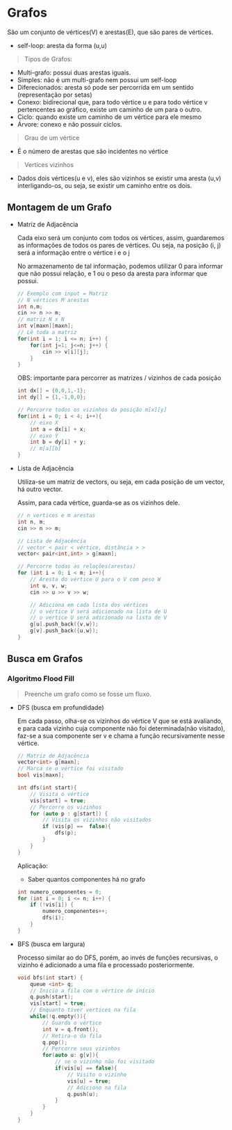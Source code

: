 # Grafos

São um conjunto de vértices(V) e arestas(E), que são pares de vértices.
- self-loop: aresta da forma (u,u)
> Tipos de Grafos:
- Multi-grafo: possui duas arestas iguais.
- Simples: não é um multi-grafo nem possui um self-loop
- Diferecionados: aresta só pode ser percorrida em um sentido (representação por setas)
- Conexo: bidirecional que, para todo vértice u e para todo vértice v pertencentes ao gráfico, existe um caminho de um para o outro.
- Ciclo: quando existe um caminho de um vértice para ele mesmo
- Árvore: conexo e não possuir ciclos.
> Grau de um vértice
- É o número de arestas que são incidentes no vértice
> Vertices vizinhos
- Dados dois vértices(u e v), eles são vizinhos se existir uma aresta (u,v) interligando-os, ou seja, se existir um caminho entre os dois.

## Montagem de um Grafo

-  Matriz de Adjacência

    Cada eixo será um conjunto com todos os vértices, assim, guardaremos as informações de todos os pares de vértices. Ou seja, na posição (i, j) será a informação entre o vértice i e o j

    No armazenamento de tal informação, podemos utilizar 0 para informar que não possui relação, e 1 ou o peso da aresta para informar que possui.

    ```cpp
    // Exemplo com input = Matriz
    // N vértices M arestas
    int n,m; 
    cin >> n >> m;
    // matriz N x N
    int v[maxn][maxn];
    // Lê toda a matriz
    for(int i = 1; i <= n; i++) {
        for(int j=1; j<=n; j++) {
            cin >> v[i][j];
        }
    }
    ```
    OBS: importante para percorrer as matrizes / vizinhos de cada posição

    ```cpp
    int dx[] = {0,0,1,-1};
    int dy[] = {1,-1,0,0};

    // Percorre todos os vizinhos da posição m[x][y]
    for(int i = 0; i < 4; i++){
        // eixo X
        int a = dx[i] + x;
        // eixo Y
        int b = dy[i] + y;
        // m[a][b]
    }
    ```

- Lista de Adjacência

    Utiliza-se um matriz de vectors, ou seja, em cada posição de um vector, há outro vector.

    Assim, para cada vértice, guarda-se as os vizinhos dele.

    ```cpp
    // n vertices e m arestas
    int n, m; 
    cin >> n >> m;

    // Lista de Adjacência
    // vector < pair < vértice, distância > >
    vector< pair<int,int> > g[maxn];

    // Percorre todas as relações(arestas)
    for (int i = 0; i < m; i++){
        // Aresta do vértice U para o V com peso W
        int u, v, w;
        cin >> u >> v >> w;

        // Adiciona em cada lista dos vértices
        // o vértice V será adicionado na lista de U
        // o vertice U será adicionado na lista de V
        g[u].push_back({v,w});
        g[v].push_back({u,w});
    }
    ```

## Busca em Grafos

### Algoritmo Flood Fill    
    
> Preenche um grafo como se fosse um fluxo.

- DFS (busca em profundidade)

    Em cada passo, olha-se os vizinhos do vértice V que se está avaliando, e para cada vizinho cuja componente não foi determinada(não visitado), faz-se a sua componente ser v e chama a função recursivamente nesse vértice.

    ```cpp
    // Matriz de Adjacência
    vector<int> g[maxn];
    // Marca se o vértice foi visitado
    bool vis[maxn];

    int dfs(int start){
        // Visita o vértice
        vis[start] = true;
        // Percorre os vizinhos 
        for (auto p : g[start]) {
            // Visita os vizinhos não visitados
            if (vis[p] ==  false){
                dfs(p);
            }
        }
    }
    ```
    Aplicação: 
    - Saber quantos componentes há no grafo
    ```cpp
    int numero_componentes = 0;
    for (int i = 0; i <= n; i++) {
        if (!vis[i]) {
            numero_componentes++;
            dfs(i);
        }
    }
    ```

- BFS (busca em largura)

    Processo similar ao do DFS, porém, ao invés de funções recursivas, o vizinho é adicionado a uma fila e processado posteriormente.

    ```cpp
    void bfs(int start) {
        queue <int> q;
        // Inicio a fila com o vértice de início
        q.push(start);
        vis[start] = true;
        // Enquanto tiver vertices na fila
        while(!q.empty()){
            // Guarda o vértice
            int v = q.front();
            // Retira-o da fila
            q.pop();
            // Percorre seus vizinhos
            for(auto u: g[v]){
                // se o vizinho não foi visitado
                if(vis[u] == false){
                    // Visito o vizinho
                    vis[u] = true;
                    // Adiciono na fila
                    q.push(u);
                }
            }
        }
    }
    ```